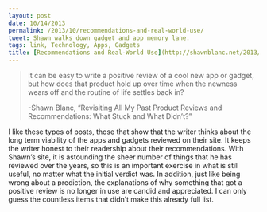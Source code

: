 ```yaml
---
layout: post
date: 10/14/2013
permalink: /2013/10/recommendations-and-real-world-use/
tweet: Shawn walks down gadget and app memory lane.
tags: link, Technology, Apps, Gadgets
title: [Recommendations and Real-World Use](http://shawnblanc.net/2013/10/revisiting-reviews-and-recommendations/)
---
```


<blockquote>
<p><span>It can be easy to write a positive review of a cool new app or gadget, but how does that product hold up over time when the newness wears off and the routine of life settles back in?</span></p>
<p><span>-Shawn Blanc, &#8220;</span><span>Revisiting All My Past Product Reviews and Recommendations: What Stuck and What Didn’t?&#8221;</span></p>
</blockquote>

<p>I like these types of posts, those that show that the writer thinks about the long term viability of the apps and gadgets reviewed on their site. It keeps the writer honest to their readership about their recommendations. With Shawn&#8217;s site, it is astounding the sheer number of things that he has reviewed over the years, so this is an important exercise in what is still useful, no matter what the initial verdict was. In addition, just like being wrong about a prediction, the explanations of why something that got a positive review is no longer in use are candid and appreciated. I can only guess the countless items that didn&#8217;t make this already full list.</p>
